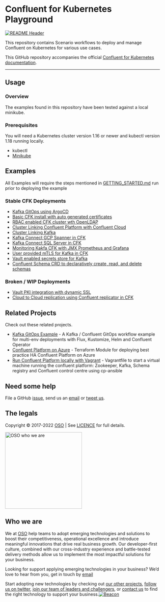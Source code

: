 
<!-- markdownlint-disable -->
# Confluent for Kubernetes Playground


<!-- markdownlint-restore -->

[![README Header][readme_header_img]][readme_header_link]

<!--




  ** DO NOT EDIT THIS FILE
  **
  ** This file was automatically generated by the `build-harness`.
  ** 1) Make all changes to `README.yaml`
  ** 2) Run `make init` (you only need to do this once)
  ** 3) Run`make readme` to rebuild this file.
  **
  ** (We maintain HUNDREDS of open source projects. This is how we maintain our sanity.)
  **





-->
This repository contains Scenario workflows to deploy and manage Confluent on Kubernetes for various use cases.

This GitHub repository accompanies the official [Confluent for Kubernetes documentation](https://docs.confluent.io/operator/current/overview.html).

---






## Usage

### Overview
The examples found in this repository have been tested against a local minikube.

### Prerequisites
You will need a Kubernetes cluster version 1.16 or newer and kubectl version 1.18 running locally.
  * kubectl
  * [Minikube](https://minikube.sigs.k8s.io/docs/start/)




## Examples


All Examples will require the steps mentioned in [GETTING_STARTED.md](https://github.com/osodevops/confluent-kubernetes-playground/tree/main/GETTING_STARTED.md) run prior to deploying the example 

### Stable CFK Deployments
  * [Kafka GitOps using ArgoCD](https://github.com/osodevops/confluent-kubernetes-playground/tree/main/stable/argo-cd)    
  * [Basic CFK install with auto generated certificates](https://github.com/osodevops/confluent-kubernetes-playground/tree/main/stable/base-no-auth)
  * [RBAC enabled CFK cluster wth OpenLDAP](https://github.com/osodevops/confluent-kubernetes-playground/tree/main/stable/base-rbac)
  * [Cluster Linking Confluent Platform with Confluent Cloud](https://github.com/osodevops/confluent-kubernetes-playground/tree/main/stable/cp-cc-cluster-linking)
  * [Cluster Linking Kafka](https://github.com/osodevops/confluent-kubernetes-playground/tree/main/stable/cp-cp-cluster-linking)
  * [Kafka Connect GCP Spanner in CFK](https://github.com/osodevops/confluent-kubernetes-playground/tree/main/stable/custom-connect-gcp-connectors)
  * [Kafka Connect SQL Server in CFK](https://github.com/osodevops/confluent-kubernetes-playground/tree/main/stable/custom-connect-sql)
  * [Monitoring Kakfa CFK with JMX Prometheus and Grafana](https://github.com/osodevops/confluent-kubernetes-playground/tree/main/stable/grafana-prometheus)
  * [User provided mTLS for Kafka in CFK](https://github.com/osodevops/confluent-kubernetes-playground/tree/main/stable/external-mtls)
  * [Vault enabled secrets store for Kafka](https://github.com/osodevops/confluent-kubernetes-playground/tree/main/stable/vault-key-value)
  * [Confluent Schema CRD to declaratively create, read, and delete schemas](https://github.com/osodevops/confluent-kubernetes-playground/tree/main/stable/schema)

### Broken / WIP Deployments
  * [Vault PKI integration with dynamic SSL](https://github.com/osodevops/confluent-kubernetes-playground/tree/main/broken/pki-vault--waiting-for-kafka-2.7)
  * [Cloud to Cloud replication using Confluent replicator in CFK](https://github.com/osodevops/confluent-kubernetes-playground/tree/main/broken/replicator)





## Related Projects

Check out these related projects.

- [Kafka GitOps Example](https://github.com/osodevops/kafka-gitops-examples) - A Kafka / Confluent GitOps workflow example for multi-env deployments with Flux, Kustomize, Helm and Confluent Operator
- [Confluent Platform on Azure](https://github.com/osodevops/terraform-azure-confluent-platform) - Terraform Module for deploying best practice HA Confluent Platform on Azure
- [Run Confluent Platform locally with Vagrant](https://github.com/osodevops/vagrant-confluent-platform) - Vagrantfile to start a virtual machine running the confluent platform: Zookeeper, Kafka, Schema registry and Confluent control centre using cp-ansible



## Need some help

File a GitHub [issue](https://github.com/osodevops/confluent-kubernetes-playground/issues), send us an [email][email] or [tweet us][twitter].

## The legals

Copyright © 2017-2022 [OSO](https://oso.sh) | See [LICENCE](LICENSE) for full details.

[<img src="https://oso-public-resources.s3.eu-west-1.amazonaws.com/oso-logo-green.png" alt="OSO who we are" width="250"/>](https://oso.sh/who-we-are/)

## Who we are

We at [OSO][website] help teams to adopt emerging technologies and solutions to boost their competitiveness, operational excellence and introduce meaningful innovations that drive real business growth. Our developer-first culture, combined with our cross-industry experience and battle-tested delivery methods allow us to implement the most impactful solutions for your business.

Looking for support applying emerging technologies in your business? We’d love to hear from you, get in touch by [email][email]

Start adopting new technologies by checking out [our other projects][github], [follow us on twitter][twitter], [join our team of leaders and challengers][careers], or [contact us][contact] to find the right technology to support your business.[![Beacon][beacon]][website]

  [logo]: https://oso-public-resources.s3.eu-west-1.amazonaws.com/oso-logo-green.png
  [website]: https://oso.sh?utm_source=github&utm_medium=readme&utm_campaign=osodevops/confluent-kubernetes-playground&utm_content=website
  [github]: https://github.com/osodevops?utm_source=github&utm_medium=readme&utm_campaign=osodevops/confluent-kubernetes-playground&utm_content=github
  [careers]: https://oso.sh/careers/?utm_source=github&utm_medium=readme&utm_campaign=osodevops/confluent-kubernetes-playground&utm_content=careers
  [contact]: https://oso.sh/contact/?utm_source=github&utm_medium=readme&utm_campaign=osodevops/confluent-kubernetes-playground&utm_content=contact
  [linkedin]: https://www.linkedin.com/company/oso-devops?utm_source=github&utm_medium=readme&utm_campaign=osodevops/confluent-kubernetes-playground&utm_content=linkedin
  [twitter]: https://twitter.com/osodevops?utm_source=github&utm_medium=readme&utm_campaign=osodevops/confluent-kubernetes-playground&utm_content=twitter
  [email]: mailto:enquiries@oso.sh?utm_source=github&utm_medium=readme&utm_campaign=osodevops/confluent-kubernetes-playground&utm_content=email
  [readme_header_img]: https://oso-public-resources.s3.eu-west-1.amazonaws.com/oso-animation.gif
  [readme_header_link]: https://oso.sh/what-we-do/?utm_source=github&utm_medium=readme&utm_campaign=osodevops/confluent-kubernetes-playground&utm_content=readme_header_link
  [beacon]: https://github-analyics.ew.r.appspot.com/G-WV0Q3HYW08/osodevops/confluent-kubernetes-playground?pixel&cs=github&cm=readme&an=confluent-kubernetes-playground
